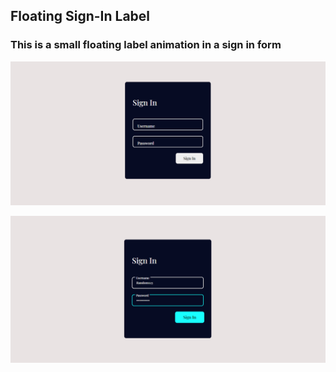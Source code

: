 ## Floating Sign-In Label 

### This is a small floating label animation in a sign in form

![signupimg-1](https://raw.githubusercontent.com/soujo/Floating-SignIn/master/image/signup-1.png)

![signupimg-2](https://raw.githubusercontent.com/soujo/Floating-SignIn/master/image/signup-2.png)